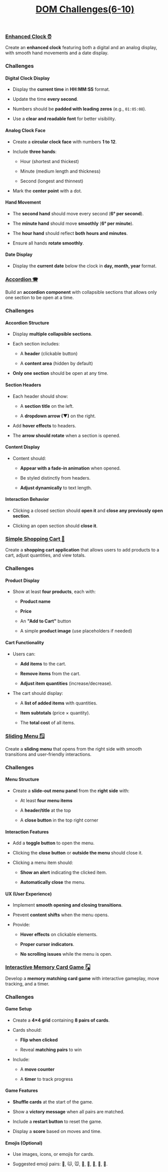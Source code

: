 <a href="./">
  <h1 align="center">DOM Challenges(6-10)</h1>
</a>

<br>

### [Enhanced Clock ⏰](./challenge-6/app.js)

Create an **enhanced clock** featuring both a digital and an analog display, with smooth hand movements and a date display.

### Challenges

#### Digital Clock Display

- Display the **current time** in **HH:MM:SS** format.

- Update the time **every second**.

- Numbers should be **padded with leading zeros** (e.g., `01:05:08`).

- Use a **clear and readable font** for better visibility.

#### Analog Clock Face

- Create a **circular clock face** with numbers **1 to 12**.

- Include **three hands**:

  - Hour (shortest and thickest)

  - Minute (medium length and thickness)

  - Second (longest and thinnest)

- Mark the **center point** with a dot.

#### Hand Movement

- The **second hand** should move every second (**6° per second**).

- The **minute hand** should move **smoothly** (**6° per minute**).

- The **hour hand** should reflect **both hours and minutes**.

- Ensure all hands **rotate smoothly**.

#### Date Display

- Display the **current date** below the clock in **day, month, year** format.

### [Accordion 🪗](./challenge-7/app.js)

Build an **accordion component** with collapsible sections that allows only one section to be open at a time.

### Challenges

#### Accordion Structure

- Display **multiple collapsible sections**.

- Each section includes:

  - A **header** (clickable button)

  - A **content area** (hidden by default)

- **Only one section** should be open at any time.

#### Section Headers

- Each header should show:

  - A **section title** on the left.

  - A **dropdown arrow (▼)** on the right.

- Add **hover effects** to headers.

- The **arrow should rotate** when a section is opened.

#### Content Display

- Content should:

  - **Appear with a fade-in animation** when opened.

  - Be styled distinctly from headers.

  - **Adjust dynamically** to text length.

#### Interaction Behavior

- Clicking a closed section should **open it** and **close any previously open section**.

- Clicking an open section should **close it**.

### [Simple Shopping Cart 🛒](./challenge-8/app.js)

Create a **shopping cart application** that allows users to add products to a cart, adjust quantities, and view totals.

### Challenges

#### Product Display

- Show at least **four products**, each with:

  - **Product name**

  - **Price**

  - An **"Add to Cart"** button

  - A simple **product image** (use placeholders if needed)

#### Cart Functionality

- Users can:

  - **Add items** to the cart.

  - **Remove items** from the cart.

  - **Adjust item quantities** (increase/decrease).

- The cart should display:

  - A **list of added items** with quantities.

  - **Item subtotals** (price × quantity).

  - The **total cost** of all items.
  
### [Sliding Menu 🪟](./challenge-9/app.js)

Create a **sliding menu** that opens from the right side with smooth transitions and user-friendly interactions.

### Challenges

#### Menu Structure

- Create a **slide-out menu panel** from the **right side** with:

  - At least **four menu items**

  - A **header/title** at the top

  - A **close button** in the top right corner

#### Interaction Features

- Add a **toggle button** to open the menu.

- Clicking the **close button** or **outside the menu** should close it.

- Clicking a menu item should:

  - **Show an alert** indicating the clicked item.

  - **Automatically close** the menu.

#### UX (User Experience)

- Implement **smooth opening and closing transitions**.

- Prevent **content shifts** when the menu opens.

- Provide:

  - **Hover effects** on clickable elements.

  - **Proper cursor indicators**.

  - **No scrolling issues** while the menu is open.
  
### [Interactive Memory Card Game 🂫](./challenge-10/app.js)

Develop a **memory matching card game** with interactive gameplay, move tracking, and a timer.

### Challenges

#### Game Setup

- Create a **4×4 grid** containing **8 pairs of cards**.

- Cards should:

  - **Flip when clicked**

  - Reveal **matching pairs** to win

- Include:

  - A **move counter**

  - A **timer** to track progress

#### Game Features

- **Shuffle cards** at the start of the game.

- Show a **victory message** when all pairs are matched.

- Include a **restart button** to reset the game.

- Display a **score** based on moves and time.

#### Emojis (Optional)

- Use images, icons, or emojis for cards.  

- Suggested emoji pairs: 🐶, 🐱, 🐭, 🐹, 🐰, 🦊, 🐻, 🐼.
